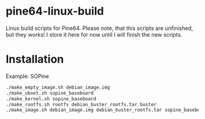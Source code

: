 # pine64-linux-build
Linux build scripts for Pine64. Please note, that this scripts are unfinished, but they works! I store it here for now until I will finish the new scripts.

# Installation

Example: SOPine
```bash
./make_empty_image.sh debian_image.img
./make_uboot.sh sopine_baseboard
./make_kernel.sh sopine_baseboard
./make_rootfs.sh rootfs debian_buster_rootfs.tar buster
./make_image.sh debian_image.img debian_buster_rootfs.tar sopine_baseboard
```
